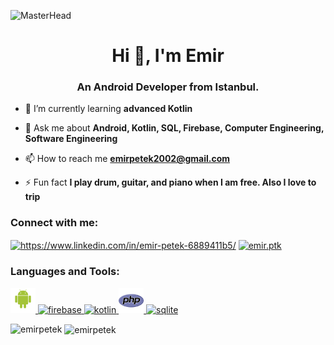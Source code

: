 ![MasterHead](https://www.simplilearn.com/ice9/free_resources_article_thumb/How_to_Become_an_Android_Developer.jpg)

<h1 align="center">Hi 👋, I'm Emir</h1>
<h3 align="center">An Android Developer from Istanbul.</h3>

- 🌱 I’m currently learning **advanced Kotlin**

- 💬 Ask me about **Android, Kotlin, SQL, Firebase, Computer Engineering, Software Engineering**

- 📫 How to reach me **emirpetek2002@gmail.com**

- ⚡ Fun fact **I play drum, guitar, and piano when I am free. Also I love to trip**

<h3 align="left">Connect with me:</h3>
<p align="left">
<a href="https://linkedin.com/in/emir-petek-6889411b5/" target="blank"><img align="center" src="https://raw.githubusercontent.com/rahuldkjain/github-profile-readme-generator/master/src/images/icons/Social/linked-in-alt.svg" alt="https://www.linkedin.com/in/emir-petek-6889411b5/" height="30" width="40" /></a>
<a href="https://instagram.com/emir.ptk" target="blank"><img align="center" src="https://raw.githubusercontent.com/rahuldkjain/github-profile-readme-generator/master/src/images/icons/Social/instagram.svg" alt="emir.ptk" height="30" width="40" /></a>
</p>

<h3 align="left">Languages and Tools:</h3>
<p align="left"> <a href="https://developer.android.com" target="_blank" rel="noreferrer"> <img src="https://raw.githubusercontent.com/devicons/devicon/master/icons/android/android-original-wordmark.svg" alt="android" width="40" height="40"/> </a> <a href="https://firebase.google.com/" target="_blank" rel="noreferrer"> <img src="https://www.vectorlogo.zone/logos/firebase/firebase-icon.svg" alt="firebase" width="40" height="40"/> </a> <a href="https://kotlinlang.org" target="_blank" rel="noreferrer"> <img src="https://www.vectorlogo.zone/logos/kotlinlang/kotlinlang-icon.svg" alt="kotlin" width="40" height="40"/> </a> <a href="https://www.php.net" target="_blank" rel="noreferrer"> <img src="https://raw.githubusercontent.com/devicons/devicon/master/icons/php/php-original.svg" alt="php" width="40" height="40"/> </a> <a href="https://www.sqlite.org/" target="_blank" rel="noreferrer"> <img src="https://www.vectorlogo.zone/logos/sqlite/sqlite-icon.svg" alt="sqlite" width="40" height="40"/> </a> </p>

<p><img align="left" src="https://github-readme-stats.vercel.app/api/top-langs?username=emirpetek&show_icons=true&locale=en&layout=compact" alt="emirpetek" /></p>

<p>&nbsp;<img align="center" src="https://github-readme-stats.vercel.app/api?username=emirpetek&show_icons=true&locale=en" alt="emirpetek" /></p>

